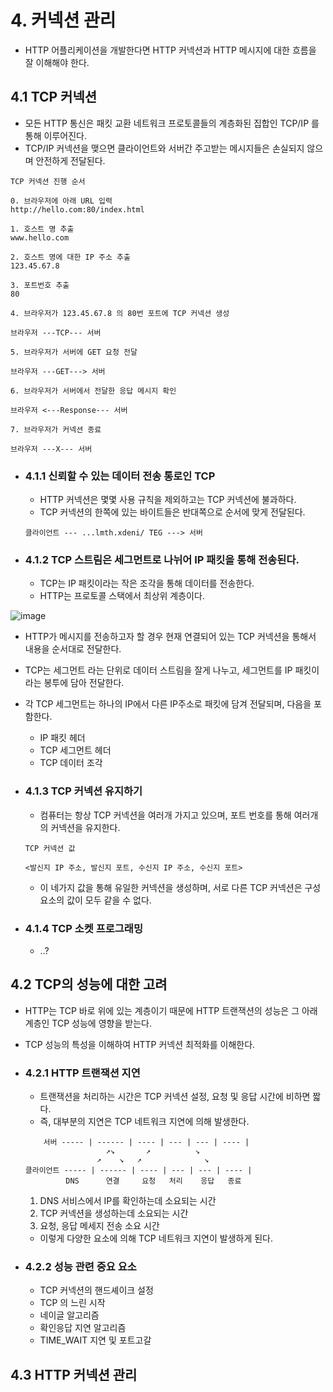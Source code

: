 # 4. 커넥션 관리
- HTTP 어플리케이션을 개발한다면 HTTP 커넥션과 HTTP 메시지에 대한 흐름을 잘 이해해야 한다.

## 4.1 TCP 커넥션
- 모든 HTTP 통신은 패킷 교환 네트워크 프로토콜들의 계층화된 집합인 TCP/IP 를 통해 이루어진다.
- TCP/IP 커넥션을 맺으면 클라이언트와 서버간 주고받는 메시지들은 손실되지 않으며 안전하게 전달된다.

```
TCP 커넥션 진행 순서

0. 브라우저에 아래 URL 입력
http://hello.com:80/index.html

1. 호스트 명 추출
www.hello.com

2. 호스트 명에 대한 IP 주소 추출
123.45.67.8

3. 포트번호 추출
80

4. 브라우저가 123.45.67.8 의 80번 포트에 TCP 커넥션 생성

브라우저 ---TCP--- 서버

5. 브라우저가 서버에 GET 요청 전달

브라우저 ---GET---> 서버

6. 브라우저가 서버에서 전달한 응답 메시지 확인

브라우저 <---Response--- 서버

7. 브라우저가 커넥션 종료

브라우저 ---X--- 서버
```

- ### **4.1.1 신뢰할 수 있는 데이터 전송 통로인 TCP**
  - HTTP 커넥션은 몇몇 사용 규칙을 제외하고는 TCP 커넥션에 불과하다.
  - TCP 커넥션의 한쪽에 있는 바이트들은 반대쪽으로 순서에 맞게 전달된다.
  ```
  클라이언트 --- ...lmth.xdeni/ TEG ---> 서버
  ``` 
- ### **4.1.2 TCP 스트림은 세그먼트로 나뉘어 IP 패킷을 통해 전송된다.**
  - TCP는 IP 패킷이라는 작은 조각을 통해 데이터를 전송한다.
  - HTTP는 프로토콜 스택에서 최상위 계층이다.

![image](https://user-images.githubusercontent.com/87873821/221582603-8de5687c-cb46-48a8-882e-f5659a72d702.png)
  - HTTP가 메시지를 전송하고자 할 경우 현재 연결되어 있는 TCP 커넥션을 통해서 내용을 순서대로 전달한다.
  - TCP는 세그먼트 라는 단위로 데이터 스트림을 잘게 나누고, 세그먼트를 IP 패킷이라는 봉투에 담아 전달한다.
  - 각 TCP 세그먼트는 하나의 IP에서 다른 IP주소로 패킷에 담겨 전달되며, 다음을 포함한다.
    - IP 패킷 헤더
    - TCP 세그먼트 헤더
    - TCP 데이터 조각
  
- ### **4.1.3 TCP 커넥션 유지하기**
  - 컴퓨터는 항상 TCP 커넥션을 여러개 가지고 있으며, 포트 번호를 통해 여러개의 커넥션을 유지한다.
  ```
  TCP 커넥션 값

  <발신지 IP 주소, 발신지 포트, 수신지 IP 주소, 수신지 포트>
  ```
  - 이 네가지 값을 통해 유일한 커넥션을 생성하며, 서로 다른 TCP 커넥션은 구성요소의 값이 모두 같을 수 없다.

- ### **4.1.4 TCP 소켓 프로그래밍**
  - ..?

## 4.2 TCP의 성능에 대한 고려
- HTTP는 TCP 바로 위에 있는 계층이기 때문에 HTTP 트랜잭션의 성능은 그 아래 계층인 TCP 성능에 영향을 받는다.
- TCP 성능의 특성을 이해하여 HTTP 커넥션 최적화를 이해한다.
- ### **4.2.1 HTTP 트랜잭션 지연**
  - 트랜잭션을 처리하는 시간은 TCP 커넥션 설정, 요청 및 응답 시간에 비하면 짧다.
  - 즉, 대부분의 지연은 TCP 네트워크 지연에 의해 발생한다.
  ```
      서버 ----- | ------ | ---- | --- | --- | ---- |
                    ↗↘       ↗          ↘
                  ↗    ↘   ↗              ↘
  클라이언트 ----- | ------ | ---- | --- | --- | ---- | 
           DNS      연결     요청   처리    응답   종료
  ```
  1. DNS 서비스에서 IP를 확인하는데 소요되는 시간
  2. TCP 커넥션을 생성하는데 소요되는 시간
  3. 요청, 응답 메세지 전송 소요 시간
  - 이렇게 다양한 요소에 의해 TCP 네트워크 지연이 발생하게 된다.

- ### **4.2.2 성능 관련 중요 요소**
  - TCP 커넥션의 핸드셰이크 설정
  - TCP 의 느린 시작
  - 네이글 알고리즘
  - 확인응답 지연 알고리즘
  - TIME_WAIT 지연 및 포트고갈

## 4.3 HTTP 커넥션 관리